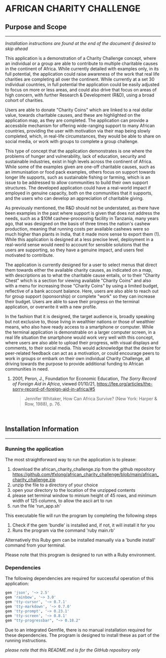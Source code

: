 # AFRICAN CHARITY CHALLENGE

## Purpose and Scope

---

_Installation instructions are found at the end of the document if desired to skip ahead_

This application is a demonstration of a Charity Challenge concept, where an individual or a group are able to contribute to multiple charitable causes in the continent of Africa. While currently detailed with examples only, in its full potential, the application could raise awareness of the work that real life charities are completing all over the continent. While currently at a set 30 individual countries, in full potential the application could be easily adjusted to focus on more or less areas, and could also drive that focus on areas of high concern, with further Research & Development (R&D), using a broad cohort of charities.

Users are able to donate "Charity Coins" which are linked to a real dollar value, towards charitable causes, and these are highlighted on the application map, as they are completed. The application can provide a accessbile mechanism for offering wide-ranging support to many African countries, providing the user with motivation via their map being slowly completed, which, in real-life circumstances, they would be able to share on social media, or work with groups to complete a group challenge.

This type of concept that the application demonstrates is one where the problems of hunger and vulnerability, lack of education, security and sustainable industries, exist in high levels across the continent of Africa. While some of the examples given are one-off charitable causes, such as an immunisation or food pack examples, others focus on support towards longer life supports, such as sustainable fishing or farming, which is an issue to be addressed to allow communities to build their own support structures. The developed application could have a real-world impact if employed in genuine capacity, both on the communities that it supports, and the users who can develop an appreciation of charitable giving.

As previously mentioned, the R&D should not be understated, as there have been examples in the past where support is given that does not address the needs, such as a $10M cashew-processing facility in Tanzania, many years ago, that was designed on the basis of three times the nation's cashew production, meaning that running costs per available cashews were so much higher than plants in India, that it made more sense to export them (1). While this application is designed at a less precise level, deployment in a real-world sense would need to account for sensible solutions that the users are supporting, so they have a genuine impact, and users feel motivated to contribute.

The application is currently designed for a user to select menus that direct them towards either the available charity causes, as indicated on a map, with descriptions as to what the charitable cause entails, or to their "Charity Chest" which is a section for viewing available "Charity Coins" and also with a menu for increasing those "Charity Coins" by using a limited budget, reflective of a bank account balance. Here, users are also able to reach out for group support (sponsorship) or complete "work" so they can increase their budget. Users are able to save their progress on the terminal application, or overwrite it with a new profile.

In the fashion that it is designed, the target audience is, broadly speaking but not exclusive to, those living in wealthier nations or those of wealthier means, who also have ready access to a smartphone or computer. While the terminal application is demonstrable on a larger computer screen, in a real life situation the smartphone would work very well with this concept, where users are also able to upload their progress, with visual displays and comments, to their social media. This would acknowledge that the desire for peer-related feedback can act as a motivation, or could encourage peers to work in groups or embark on their own individual Charity Challenge, all driving towards the purpose to provide additional funding to African communities in need.

1. 2001, Peron, J., Foundation for Economic Education, _The Sorry Record of Foreign Aid in Africa_, viewed 01/10/21, <https://fee.org/articles/the-sorry-record-of-foreign-aid-in-africa/#5>
   > Jennifer Whitaker, How Can Africa Survive? (New York: Harper & Row, 1988), p. 76.

&nbsp;
&nbsp;

## Installation Information

---

### Running the application

The most straightforward way to run the application is to please:

1. download the african_charity_challenge.zip from the github repository <https://github.com/tfxlong/african_charity_challenge/blob/main/african_charity_challenge.zip>
2. unzip the file to a directory of your choice
3. open your directory to the location of the unzipped contents
4. please set terminal window to minium height of 45 rows, and minimum width of 125 columns, to allow the ascii art to run
5. run the file 'run_app.sh'

This executable file will run the program by completing the following steps

1. Check if the gem 'bundle' is installed and, if not, it will install it for you
2. Runs the program via the command 'ruby main.rb'

Alternatively this Ruby gem can be installed manually via a 'bundle install' command from your terminal.

Please note that this program is designed to run with a Ruby environment.

### Dependencies

The following dependencies are required for successful operation of this application:

```Ruby
gem 'json', '~> 2.5'
gem 'rainbow', '~> 3.0'
gem 'tty-cursor', '~> 0.7.1'
gem 'tty-markdown', '~> 0.7.0'
gem 'tty-prompt', '~> 0.23.1'
gem 'tty-screen', '~> 0.8.1'
gem "tty-progressbar", "~> 0.18.2"
```

Due to an integrated Gemfile, there is no manual installation required for these dependencies. The program is designed to install these as part of the running instructions.

_please note that this README.md is for the GitHub repository only_
